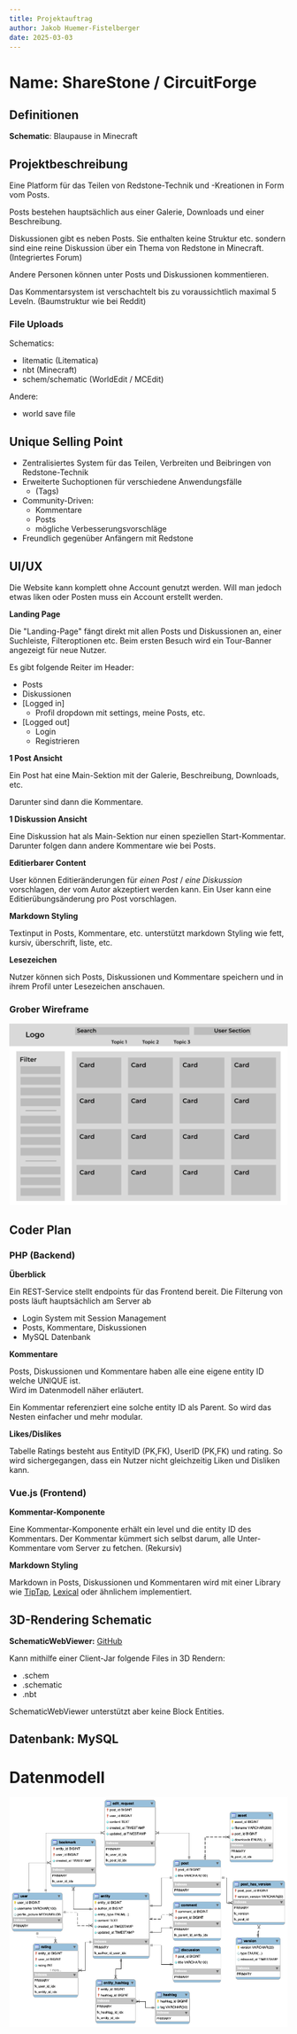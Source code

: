 ```yaml
---
title: Projektauftrag
author: Jakob Huemer-Fistelberger
date: 2025-03-03
---
```



# Name: ShareStone / CircuitForge

## Definitionen

**Schematic**: Blaupause in Minecraft


## Projektbeschreibung

Eine Platform für das Teilen von Redstone-Technik und -Kreationen in
Form vom Posts.

Posts bestehen hauptsächlich aus einer
Galerie, Downloads und einer Beschreibung.

Diskussionen gibt es neben Posts. Sie enthalten keine Struktur etc. sondern
sind eine reine Diskussion über ein Thema von Redstone in Minecraft.
(Integriertes Forum)

Andere Personen können unter Posts
<opt>und Diskussionen</opt> kommentieren.

Das Kommentarsystem ist verschachtelt bis zu voraussichtlich
maximal 5 Leveln. (Baumstruktur wie bei Reddit)

### File Uploads

Schematics:

- litematic (Litematica)
- nbt (Minecraft)
- schem/schematic (WorldEdit / MCEdit)

Andere:
- world save file


## Unique Selling Point

- Zentralisiertes System für das Teilen, Verbreiten und Beibringen von
    Redstone-Technik
- Erweiterte Suchoptionen für verschiedene Anwendungsfälle
  - (Tags)
- Community-Driven:
  - Kommentare
  - Posts
  - mögliche Verbesserungsvorschläge
- Freundlich gegenüber Anfängern mit Redstone

## UI/UX

Die Website kann komplett ohne Account genutzt werden.
Will man jedoch etwas liken oder Posten muss ein Account erstellt
werden.

**Landing Page**

Die "Landing-Page" fängt direkt mit allen Posts und Diskussionen
an, einer Suchleiste, Filteroptionen etc.
Beim ersten Besuch wird ein Tour-Banner angezeigt für neue Nutzer.

Es gibt folgende Reiter im Header:

 - Posts
 - Diskussionen
 - [Logged in]
   - Profil dropdown mit settings, meine Posts, etc.
 - [Logged out]
   - Login
   - Registrieren


**1 Post Ansicht**

Ein Post hat eine Main-Sektion mit der Galerie, Beschreibung,
Downloads, etc.

Darunter sind dann die Kommentare.


**1 Diskussion Ansicht**

Eine Diskussion hat als Main-Sektion nur einen speziellen Start-Kommentar.
Darunter folgen dann andere Kommentare wie bei Posts.


**Editierbarer Content**

User können Editieränderungen für _einen Post_ / _eine Diskussion_ vorschlagen,
der vom Autor akzeptiert werden kann.
Ein User kann eine Editierübungsänderung pro Post vorschlagen.


**Markdown Styling**

Textinput in Posts, Kommentare, etc. unterstützt 
markdown Styling wie fett, kursiv, überschrift, liste, etc.


**Lesezeichen**

Nutzer können sich Posts, Diskussionen und Kommentare
speichern und in ihrem Profil unter Lesezeichen anschauen.


### Grober Wireframe

![Wireframe](wireframe.svg)


## Coder Plan

### PHP (Backend)

**Überblick**

Ein REST-Service stellt endpoints für das Frontend bereit.
Die Filterung von posts läuft hauptsächlich am Server ab

- Login System mit Session Management
- Posts, Kommentare, Diskussionen
- MySQL Datenbank

**Kommentare**

Posts, Diskussionen und Kommentare haben alle eine eigene
entity ID welche UNIQUE ist.\
Wird im Datenmodell näher erläutert.

Ein Kommentar referenziert eine solche entity ID als Parent.
So wird das Nesten einfacher und mehr modular.

**Likes/Dislikes**

Tabelle Ratings besteht aus EntityID (PK,FK), UserID (PK,FK) und 
rating.
So wird sichergegangen, dass ein Nutzer nicht gleichzeitig
Liken und Disliken kann.


### Vue.js (Frontend)

**Kommentar-Komponente**

Eine Kommentar-Komponente erhält ein level und die entity ID
des Kommentars. Der Kommentar kümmert sich selbst darum, alle
Unter-Kommentare vom Server zu fetchen. (Rekursiv)


**Markdown Styling**

Markdown in Posts, Diskussionen und Kommentaren wird mit einer 
Library wie
[TipTap](https://tiptap.dev/product/editor),
[Lexical](https://playground.lexical.dev/) 
oder ähnlichem implementiert.

## 3D-Rendering Schematic

**SchematicWebViewer:**
[GitHub](https://github.com/EngineHub/SchematicWebViewer)

Kann mithilfe einer Client-Jar folgende Files in 3D Rendern:

- .schem
- .schematic
- .nbt

SchematicWebViewer unterstützt aber keine Block Entities.

## Datenbank: MySQL

# Datenmodell

![ERD](datamodel/datamodel.png)

